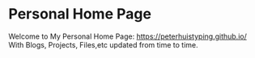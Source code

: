 # Personal Home Page
Welcome to My Personal Home Page: https://peterhuistyping.github.io/ \
With Blogs, Projects, Files,etc updated from time to time.
